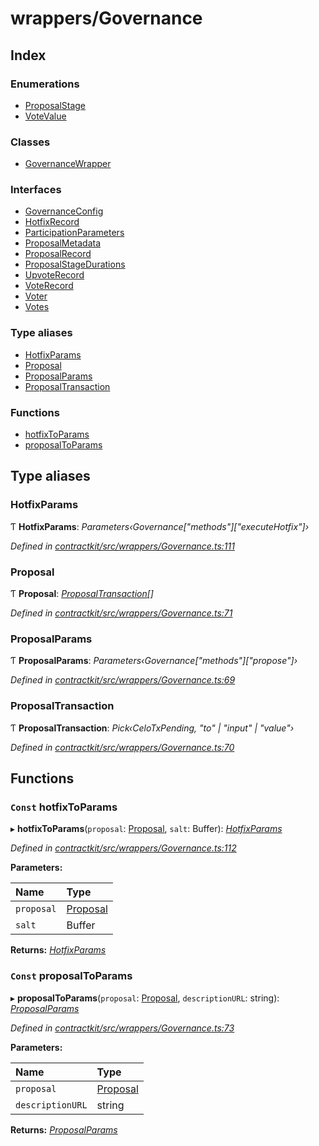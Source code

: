 # wrappers/Governance

## Index

### Enumerations

* [ProposalStage]()
* [VoteValue]()

### Classes

* [GovernanceWrapper]()

### Interfaces

* [GovernanceConfig]()
* [HotfixRecord]()
* [ParticipationParameters]()
* [ProposalMetadata]()
* [ProposalRecord]()
* [ProposalStageDurations]()
* [UpvoteRecord]()
* [VoteRecord]()
* [Voter]()
* [Votes]()

### Type aliases

* [HotfixParams](_wrappers_governance_.md#hotfixparams)
* [Proposal](_wrappers_governance_.md#proposal)
* [ProposalParams](_wrappers_governance_.md#proposalparams)
* [ProposalTransaction](_wrappers_governance_.md#proposaltransaction)

### Functions

* [hotfixToParams](_wrappers_governance_.md#const-hotfixtoparams)
* [proposalToParams](_wrappers_governance_.md#const-proposaltoparams)

## Type aliases

### HotfixParams

Ƭ **HotfixParams**: _Parameters‹Governance\["methods"\]\["executeHotfix"\]›_

_Defined in_ [_contractkit/src/wrappers/Governance.ts:111_](https://github.com/celo-org/celo-monorepo/blob/master/packages/sdk/contractkit/src/wrappers/Governance.ts#L111)

### Proposal

Ƭ **Proposal**: [_ProposalTransaction_](_wrappers_governance_.md#proposaltransaction)_\[\]_

_Defined in_ [_contractkit/src/wrappers/Governance.ts:71_](https://github.com/celo-org/celo-monorepo/blob/master/packages/sdk/contractkit/src/wrappers/Governance.ts#L71)

### ProposalParams

Ƭ **ProposalParams**: _Parameters‹Governance\["methods"\]\["propose"\]›_

_Defined in_ [_contractkit/src/wrappers/Governance.ts:69_](https://github.com/celo-org/celo-monorepo/blob/master/packages/sdk/contractkit/src/wrappers/Governance.ts#L69)

### ProposalTransaction

Ƭ **ProposalTransaction**: _Pick‹CeloTxPending, "to" \| "input" \| "value"›_

_Defined in_ [_contractkit/src/wrappers/Governance.ts:70_](https://github.com/celo-org/celo-monorepo/blob/master/packages/sdk/contractkit/src/wrappers/Governance.ts#L70)

## Functions

### `Const` hotfixToParams

▸ **hotfixToParams**\(`proposal`: [Proposal](_wrappers_governance_.md#proposal), `salt`: Buffer\): [_HotfixParams_](_wrappers_governance_.md#hotfixparams)

_Defined in_ [_contractkit/src/wrappers/Governance.ts:112_](https://github.com/celo-org/celo-monorepo/blob/master/packages/sdk/contractkit/src/wrappers/Governance.ts#L112)

**Parameters:**

| Name | Type |
| :--- | :--- |
| `proposal` | [Proposal](_wrappers_governance_.md#proposal) |
| `salt` | Buffer |

**Returns:** [_HotfixParams_](_wrappers_governance_.md#hotfixparams)

### `Const` proposalToParams

▸ **proposalToParams**\(`proposal`: [Proposal](_wrappers_governance_.md#proposal), `descriptionURL`: string\): [_ProposalParams_](_wrappers_governance_.md#proposalparams)

_Defined in_ [_contractkit/src/wrappers/Governance.ts:73_](https://github.com/celo-org/celo-monorepo/blob/master/packages/sdk/contractkit/src/wrappers/Governance.ts#L73)

**Parameters:**

| Name | Type |
| :--- | :--- |
| `proposal` | [Proposal](_wrappers_governance_.md#proposal) |
| `descriptionURL` | string |

**Returns:** [_ProposalParams_](_wrappers_governance_.md#proposalparams)

